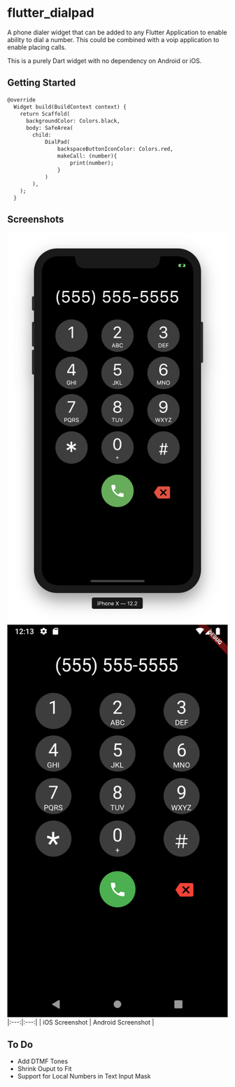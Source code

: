 # flutter_dialpad

A phone dialer widget that can be added to any Flutter Application to enable ability to dial a number. This could be combined with a voip application to enable placing calls.

This is a purely Dart widget with no dependency on Android or iOS.

## Getting Started

```
@override
  Widget build(BuildContext context) {
    return Scaffold(
      backgroundColor: Colors.black,
      body: SafeArea(
        child:
            DialPad(
                backspaceButtonIconColor: Colors.red,
                makeCall: (number){
                    print(number);
                }
            )
        ),
    );
  }

```
## Screenshots

![iOS Screenshot](screenshots/screenshot1.png?raw=true "iOS Screenshot") ![Android Screenshot](screenshots/screenshot2.png?raw=true "Android Screenshot")
|:---:|:---:|
| iOS Screenshot | Android Screenshot |

## To Do
* Add DTMF Tones
* Shrink Ouput to Fit
* Support for Local Numbers in Text Input Mask
